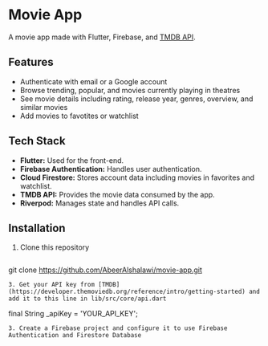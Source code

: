 # Movie App

A movie app made with Flutter, Firebase, and [TMDB API](https://developer.themoviedb.org/reference/intro/getting-started).

## Features
- Authenticate with email or a Google account
- Browse trending, popular, and movies currently playing in theatres
- See movie details including rating, release year, genres, overview, and similar movies
- Add movies to favotites or watchlist

## Tech Stack
- **Flutter:** Used for the front-end.
- **Firebase Authentication:** Handles user authentication.
- **Cloud Firestore:** Stores account data including movies in favorites and watchlist.
- **TMDB API:** Provides the movie data consumed by the app.
- **Riverpod:** Manages state and handles API calls.

## Installation
1. Clone this repository
   ``` git
  git clone https://github.com/AbeerAlshalawi/movie-app.git
  ``` 
3. Get your API key from [TMDB](https://developer.themoviedb.org/reference/intro/getting-started) and add it to this line in lib/src/core/api.dart
   ```
   final String _apiKey = 'YOUR_API_KEY';
  ```
3. Create a Firebase project and configure it to use Firebase Authentication and Firestore Database
